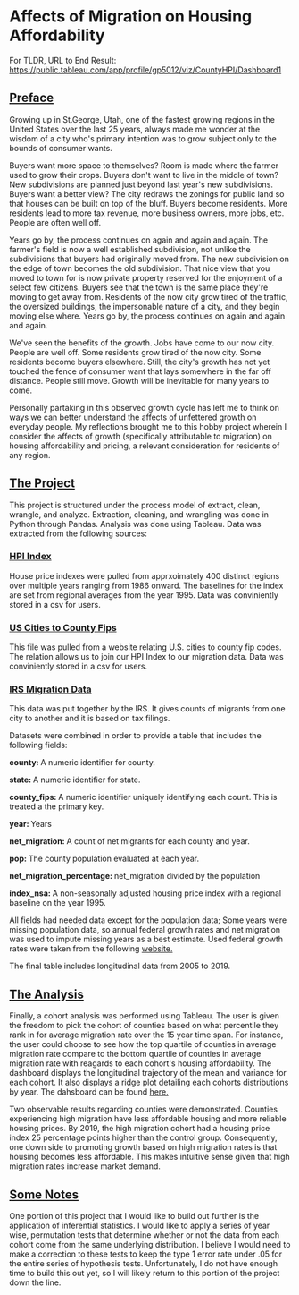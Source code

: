 <h1> Affects of Migration on Housing Affordability </h1>

<a>For TLDR, URL to End Result: https://public.tableau.com/app/profile/gp5012/viz/CountyHPI/Dashboard1 </a>

<u> <h2> Preface </h2> </u>

<p> Growing up in St.George, Utah, one of the fastest growing regions in the United States over the last 25 years, always made me wonder at the wisdom of a city who's primary intention was to grow subject only to the bounds of consumer wants. 

Buyers want more space to themselves? Room is made where the farmer used to grow their crops. Buyers don't want to live in the middle of town? New subdivisions are planned just beyond last year's new subdivisions. Buyers want a better view? The city redraws the zonings for public land so that houses can be built on top of the bluff. Buyers become residents. More residents lead to more tax revenue, more business owners, more jobs, etc. People are often well off. 

Years go by, the process continues on again and again and again. The farmer's field is now a well established subdivision, not unlike the subdivisions that buyers had originally moved from. The new subdivision on the edge of town becomes the old subdivision. That nice view that you moved to town for is now private property reserved for the enjoyment of a select few citizens. Buyers see that the town is the same place they're moving to get away from. Residents of the now city grow tired of the traffic, the oversized buildings, the impersonable nature of a city, and they begin moving else where. Years go by, the process continues on again and again and again. 

We've seen the benefits of the growth. Jobs have come to our now city. People are well off. Some residents grow tired of the now city. Some residents become buyers elsewhere. Still, the city's growth has not yet touched the fence of consumer want that lays somewhere in the far off distance. People still move. Growth will be inevitable for many years to come. 

Personally partaking in this observed growth cycle has left me to think on ways we can better understand the affects of unfettered growth on everyday people. My reflections brought me to this hobby project wherein I consider the affects of growth (specifically attributable to migration) on housing affordability and pricing, a relevant consideration for residents of any region. 

 </p>

<u> <h2> The Project </h2> </u>

This project is structured under the process model of extract, clean, wrangle, and analyze. Extraction, cleaning, and wrangling was done in Python through Pandas. Analysis was done using Tableau. Data was extracted from the following sources:

<h3> <a href="https://www.fhfa.gov/DataTools/Downloads/Pages/House-Price-Index-Datasets.aspx">HPI Index</a> </h3>

House price indexes were pulled from apprxoimately 400 distinct regions over multiple years ranging from 1986 onward. The baselines for the index are set from regional averages from the year 1995. Data was conviniently stored in a csv for users. 

<h3> <a href="https://simplemaps.com/data/us-cities">US Cities to County Fips</a> </h3>

This file was pulled from a website relating U.S. cities to county fip codes. The relation allows us to join our HPI Index to our migration data. Data was conviniently stored in a csv for users. 

<h3> <a href="https://www.irs.gov/statistics/soi-tax-stats-migration-data">IRS Migration Data</a> </h3>

This data was put together by the IRS. It gives counts of migrants from one city to another and it is based on tax filings. 

Datasets were combined in order to provide a table that includes the following fields:

<b> county: </b> A numeric identifier for county.

<b> state: </b> A numeric identifier for state. 

<b> county_fips: </b> A numeric identifier uniquely identifying each count. This is treated a the primary key. 

<b> year: </b> Years

<b> net_migration: </b> A count of net migrants for each county and year.

<b> pop: </b> The county population evaluated at each year. 

<b> net_migration_percentage: </b> net_migration divided by the population

<b> index_nsa: </b> A non-seasonally adjusted housing price index with a regional baseline on the year 1995. 

All fields had needed data except for the population data; Some years were missing population data, so annual federal growth rates and net migration was used to impute missing years as a best estimate. Used federal growth rates were taken from the following <a href='https://www.macrotrends.net/countries/USA/united-states/population-growth-rate '> website. </a>

The final table includes longitudinal data from 2005 to 2019. 

<u> <h2> The Analysis </h2> </u>

Finally, a cohort analysis was performed using Tableau. The user is given the freedom to pick the cohort of counties based on what percentile they rank in for average migration rate over the 15 year time span. For instance, the user could choose to see how the top quartile of counties in average migration rate compare to the bottom quartile of counties in average migration rate with reagards to each cohort's housing affordability. The dashboard displays the longitudinal trajectory of the mean and variance for each cohort. It also displays a ridge plot detailing each cohorts distributions by year. The dahsboard can be found <a href= "https://public.tableau.com/app/profile/gp5012/viz/CountyHPI/Dashboard1">here. </a>

Two observable results regarding counties were demonstrated. Counties experiencing high migration have less affordable housing and more reliable housing prices. By 2019, the high migration cohort had a housing price index 25 percentage points higher than the control group. Consequently, one down side to promoting growth based on high migration rates is that housing becomes less affordable. This makes intuitive sense given that high migration rates increase market demand. 

<u> <h2> Some Notes </h2> </u>

One portion of this project that I would like to build out further is the application of inferential statistics. I would like to apply a series of year wise, permutation tests that determine whether or not the data from each cohort come from the same underlying distribution. I believe I would need to make a correction to these tests to keep the type 1 error rate under .05 for the entire series of hypothesis tests. Unfortunately, I do not have enough time to build this out yet, so I will likely return to this portion of the project down the line. 

